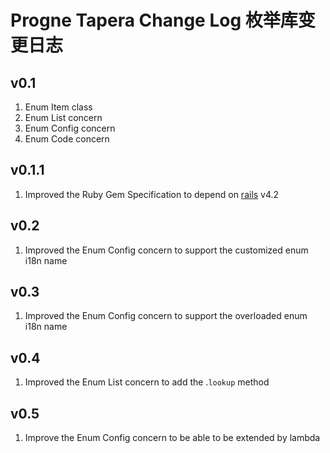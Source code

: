 # Progne Tapera Change Log 枚举库变更日志

## v0.1
1. Enum Item class
2. Enum List concern
3. Enum Config concern
4. Enum Code concern

## v0.1.1
1. Improved the Ruby Gem Specification to depend on [rails](https://github.com/rails/rails) v4.2

## v0.2
1. Improved the Enum Config concern to support the customized enum i18n name

## v0.3
1. Improved the Enum Config concern to support the overloaded enum i18n name

## v0.4
1. Improved the Enum List concern to add the .``lookup`` method

## v0.5
1. Improve the Enum Config concern to be able to be extended by lambda

